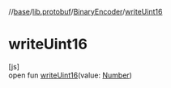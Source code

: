 //[base](../../../index.md)/[lib.protobuf](../index.md)/[BinaryEncoder](index.md)/[writeUint16](write-uint16.md)

# writeUint16

[js]\
open fun [writeUint16](write-uint16.md)(value: [Number](https://kotlinlang.org/api/latest/jvm/stdlib/kotlin/-number/index.html))
